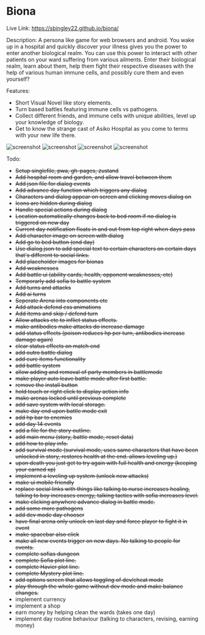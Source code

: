# Biona

Live Link: https://sbingley22.github.io/biona/

Description:
A persona like game for web browsers and android. You wake up in a hospital and quickly discover your illness gives you the power to enter another biological realm. You can use this power to interact with other patients on your ward suffering from various ailments. 
Enter their biological realm, learn about them, help them fight their respective diseases with the help of various human immune cells, and possibly cure them and even yourself?

Features:
- Short Visual Novel like story elements.
- Turn based battles featuring immune cells vs pathogens.
- Collect different friends, and immune cells with unique abilities, level up your knowledge of biology.
- Get to know the strange cast of Asiko Hospital as you come to terms with your new life there.

![screenshot](./screenshots/screenshot-mystery.png "The protagonist")
![screenshot](./screenshots/screenshot-nurse.png "Nurse")
![screenshot](./screenshots/screenshot-battle-1.png "Battle mode NK cell")
![screenshot](./screenshots/screenshot-battle-2.png "Battle mode B cell")

Todo:
- ~~Setup singlefile, pwa, gh-pages, zustand~~
- ~~Add hospital room and garden, and allow travel between them~~
- ~~Add json file for dialog events~~
- ~~Add advance day function which triggers any dialog~~
- ~~Characters and dialog appear on screen and clicking moves dialog on~~
- ~~Icons are hidden during dialog~~
- ~~Handle special actions during dialog~~
- ~~Location automatically changes back to bed room if no dialog is triggered on new day~~
- ~~Current day notification floats in and out from top right when days pass~~
- ~~Add character image on screen with dialog~~
- ~~Add go to bed button (end day)~~
- ~~Use dialog.json to add special text to certain characters on certain days that's different to social links.~~
- ~~Add placeholder images for bionas~~
- ~~Add weaknesses~~
- ~~Add battle ui (ability cards, health, opponent weaknesses, etc)~~
- ~~Temporarly add sofia to battle system~~
- ~~Add turns and attacks~~
- ~~Add ai turns~~
- ~~Seperate Arena into components etc~~
- ~~Add attack defend css animations~~
- ~~Add items and skip / defend turn~~
- ~~Allow attacks etc to inflict status effects.~~
- ~~make antibodies make attacks do increase damage~~
- ~~add status effects (poison reduces hp per turn, antibodies increase damage again)~~
- ~~clear status effects on match end~~
- ~~add outro battle dialog~~
- ~~add cure items functionality~~
- ~~add battle system~~
- ~~allow adding and removal of party members in battlemode~~
- ~~make player auto leave battle mode after first battle.~~
- ~~remove the install button~~
- ~~hold touch or right click to display action info~~
- ~~make arenas locked until previous complete~~
- ~~add save system with local storage.~~
- ~~make day end upon battle mode exit~~
- ~~add hp bar to enemies~~
- ~~add day 14 events~~
- ~~add a file for the story outline.~~
- ~~add main menu (story, battle mode, reset data)~~
- ~~add how to play info.~~
- ~~add survival mode (survival mode, uses same characters that have been unlocked in story, restores health at the end. allows leveling up.)~~
- ~~upon death you just get to try again with full health and energy (keeping your earned xp)~~
- ~~implement a leveling up system (unlock new attacks)~~
- ~~make ui mobile friendly~~
- ~~replace social links with things like talking to nurse increases healing, talking to boy increases energy, talking tactics with sofia increases level.~~
- ~~make clicking anywhere advance dialog in battle mode.~~
- ~~add some more pathogens~~
- ~~add dev mode day chooser~~
- ~~have final arena only unlock on last day and force player to fight it in event~~
- ~~make spacebar also click~~
- ~~make all new events trigger on new days. No talking to people for events.~~
- ~~complete sofias dungeon~~
- ~~complete Sofia plot line.~~
- ~~complete Havier plot line.~~
- ~~complete Mystery plot line.~~
- ~~add options screen that allows toggling of dev/cheat mode~~
- ~~play through the whole game without dev mode and make balance changes.~~
- implement currency
- implement a shop
- earn money by helping clean the wards (takes one day)
- implement day routine behaviour (talking to characters, revising, earning money)
